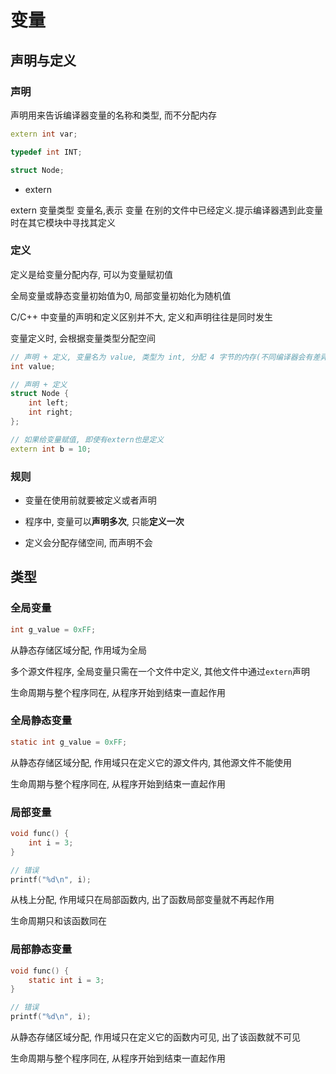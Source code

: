 <!--
 * @Description: 
 * @Version: 1.0
 * @Author: DaLao
 * @Email: dalao@xxx.com
 * @Date: 2021-11-06 13:27:01
 * @LastEditors: dalao_li
 * @LastEditTime: 2023-04-16 23:29:42
-->

# 变量

## 声明与定义

### 声明

声明用来告诉编译器变量的名称和类型, 而不分配内存

```c++
extern int var;

typedef int INT;

struct Node;
```

- extern

extern 变量类型 变量名,表示 变量 在别的文件中已经定义.提示编译器遇到此变量时在其它模块中寻找其定义

### 定义

定义是给变量分配内存, 可以为变量赋初值

全局变量或静态变量初始值为0, 局部变量初始化为随机值

C/C++ 中变量的声明和定义区别并不大, 定义和声明往往是同时发生

变量定义时, 会根据变量类型分配空间

```c++
// 声明 + 定义, 变量名为 value, 类型为 int, 分配 4 字节的内存(不同编译器会有差异)
int value;

// 声明 + 定义
struct Node {
    int left;
    int right;
}; 

// 如果给变量赋值, 即使有extern也是定义
extern int b = 10;
```

### 规则

- 变量在使用前就要被定义或者声明

- 程序中, 变量可以**声明多次**, 只能**定义一次**

- 定义会分配存储空间, 而声明不会

## 类型

### 全局变量

```c
int g_value = 0xFF;
```

从静态存储区域分配, 作用域为全局

多个源文件程序, 全局变量只需在一个文件中定义, 其他文件中通过`extern`声明

生命周期与整个程序同在, 从程序开始到结束一直起作用

### 全局静态变量

```c
static int g_value = 0xFF;
```

从静态存储区域分配, 作用域只在定义它的源文件内, 其他源文件不能使用

生命周期与整个程序同在, 从程序开始到结束一直起作用

### 局部变量

```c
void func() {
    int i = 3;
}

// 错误
printf("%d\n", i);
```

从栈上分配, 作用域只在局部函数内, 出了函数局部变量就不再起作用

生命周期只和该函数同在

### 局部静态变量

```c
void func() {
    static int i = 3;
}

// 错误
printf("%d\n", i);
```

从静态存储区域分配, 作用域只在定义它的函数内可见, 出了该函数就不可见

生命周期与整个程序同在, 从程序开始到结束一直起作用